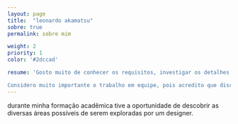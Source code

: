 ```yaml
---
layout: page
title:  "leonardo akamatsu"
sobre: true
permalink: sobre mim

weight: 2
priority: 1
color: '#2dccad'

resume: 'Gosto muito de conhecer os requisitos, investigar os detalhes e projetar buscando a viabilidade, mas também de fazer experimentos com resultados inesperados que acrescentem singulariedade aos projetos.

Considero muito importante o trabalho em equipe, pois acredito que discutir e cruzar conhecimento é essencial para se criar algo.'
---
```

durante minha formação acadêmica tive a oportunidade de descobrir as diversas áreas possíveis de serem exploradas por um designer.
